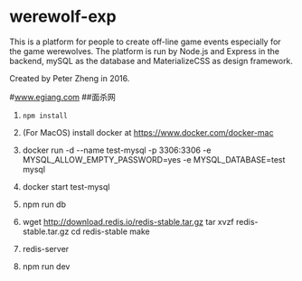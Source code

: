 # werewolf-exp
This is a platform for people to create off-line game events especially for the game werewolves.
The platform is run by Node.js and Express in the backend, mySQL as the database and MaterializeCSS as design framework.

Created by Peter Zheng in 2016.


#www.egiang.com
##面杀网


1. `npm install `


2. (For MacOS) install docker at https://www.docker.com/docker-mac

3. docker run -d --name test-mysql -p 3306:3306 -e MYSQL_ALLOW_EMPTY_PASSWORD=yes -e MYSQL_DATABASE=test mysql

4. docker start test-mysql

5. npm run db

6. wget http://download.redis.io/redis-stable.tar.gz
	tar xvzf redis-stable.tar.gz
	cd redis-stable
	make

7. redis-server

8. npm run dev